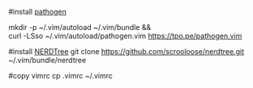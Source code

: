 #install [pathogen](https://github.com/tpope/vim-pathogen)

mkdir -p ~/.vim/autoload ~/.vim/bundle && \
curl -LSso ~/.vim/autoload/pathogen.vim https://tpo.pe/pathogen.vim

#install [NERDTree](https://github.com/scrooloose/nerdtree)
git clone https://github.com/scrooloose/nerdtree.git ~/.vim/bundle/nerdtree

#copy vimrc
cp .vimrc ~/.vimrc
